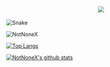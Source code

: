 <h1 align="center">
  <a href="https://github.com/NotNoneX">
    <img src="https://readme-typing-svg.herokuapp.com/?color=666999&lines=Our%20Goal,%20Is%20The%20Sea%20And%20The%20Stars!">
  </a>
</h1>



![Snake](https://gh.api.99988866.xyz/https://raw.githubusercontent.com/NotNoneX/NotNoneX/master/assets/github-contribution-grid-snake.svg)

![NotNoneX](https://metrics.lecoq.io/NotNoneX?template=classic&base=header%2C%20activity%2C%20community%2C%20repositories%2C%20metadata&base.indepth=false&base.hireable=false&base.skip=false&config.timezone=Asia%2FShanghai)

[![Top Langs](https://github-readme-stats.vercel.app/api/top-langs/?username=NotNoneX&layout=compact)](https://github.com/NotNoneX)

[![NotNoneX's github stats](https://github-readme-stats.vercel.app/api?username=NotNoneX)](https://github.com/NotNoneX)
